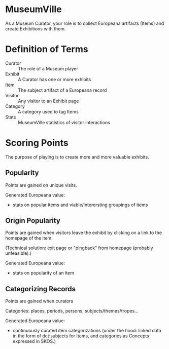 MuseumVille
========================================================================

As a Museum Curator, your role is to collect Europeana artifacts (Items) and
create Exhibitions with them.

# Definition of Terms #

<dl>
  <dt>Curator</dt>
  <dd>The role of a Museum player</dd>
  <dt>Exhibit</dt>
  <dd>A Curator has one or more exhibits</dd>
  <dt>Item</dt>
  <dd>The subject artifact of a Europeana record</dd>
  <dt>Visitor</dt>
  <dd>Any visitor to an Exhibit page</dd>
  <dt>Category</dt>
  <dd>A category used to tag Items</dd>
  <dt>Stats</dt>
  <dd>MuseumVille statistics of visitor interactions</dd>
</dl>


# Scoring Points #

The purpose of playing is to create more and more valuable exhibits.


## Popularity ##

Points are gained on unique visits.

Generated Europeana value:

  - stats on popular items and viable/interersting groupings of items


## Origin Popularity ##

Points are gained when visitors leave the exhibit by clicking on a link to the homepage of the item.

(Technical solution: exit page or "pingback" from homepage (probably unfeasible).)

Generated Europeana value:

  - stats on popularity of an item


## Categorizing Records ##

Points are gained when curators 

Categories: places, periods, persons, subjects/themes/tropes...

Generated Europeana value:

  - continuously curated item categorizations (under the hood: linked data in the form of dct:subjects for Items, and categories as Concepts expressed in SKOS.)


